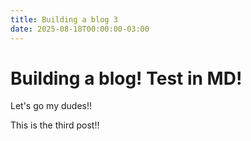 ```yaml
---
title: Building a blog 3
date: 2025-08-18T00:00:00-03:00
---
```



# Building a blog! Test in MD!

Let's go my dudes!!

This is the third post!!
